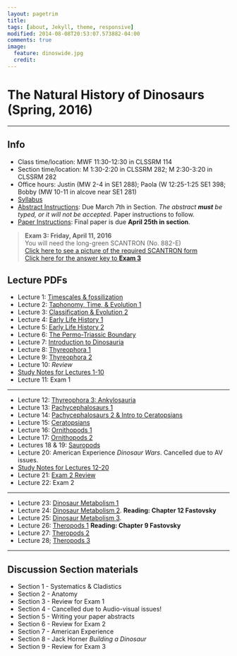 ```yaml
---
layout: pagetrim
title: 
tags: [about, Jekyll, theme, responsive]
modified: 2014-08-08T20:53:07.573882-04:00
comments: true
image:
  feature: dinoswide.jpg
  credit:  
---
```

# The Natural History of Dinosaurs (Spring, 2016)

---

## Info
*	Class time/location: MWF 11:30-12:30 in CLSSRM 114
*	Section time/location: M 1:30-2:20 in CLSSRM 282; M 2:30-3:20 in CLSSRM 282
*	Office hours: Justin (MW 2-4 in SE1 288); Paola (W 12:25-1:25 SE1 398; Bobby (MW 10-11 in alcove near SE1 281)
*	[Syllabus](http://jdyeakel.github.io/teaching/dinos/NatHistDinosaurs_SyllabusSpring2016.pdf)   
*	[Abstract Instructions](http://jdyeakel.github.io/teaching/dinos/Abstract_inst.pdf): Due March 7th in Section. *The abstract **must** be typed, or it will not be accepted*. Paper instructions to follow.    
*	[Paper Instructions](http://jdyeakel.github.io/teaching/dinos/Paper_inst.pdf): Final paper is due **April 25th in section**.   

> **Exam 3: Friday, April 11, 2016**   
> You will need the long-green SCANTRON (No. 882-E)   
> [Click here to see a picture of the required SCANTRON form](http://jdyeakel.github.io/teaching/dinos/scantron.jpg)      
> [Click here for the answer key to **Exam 3**](http://jdyeakel.github.io/teaching/dinos/nedry.jpg)   

## Lecture PDFs   

*	Lecture 1: [Timescales & fossilization](http://jdyeakel.github.io/slides/dinos/01_Intro.pdf)   
*	Lecture 2: [Taphonomy, Time, & Evolution 1](http://jdyeakel.github.io/slides/dinos/02_fossilization.pdf)   
*	Lecture 3: [Classification & Evolution 2](http://jdyeakel.github.io/slides/dinos/03_Classification_Evol.pdf)
*	Lecture 4: [Early Life History 1](http://jdyeakel.github.io/slides/dinos/04_EarlyLifeHistory1.pdf)   
*	Lecture 5: [Early Life History 2](http://jdyeakel.github.io/slides/dinos/05_EarlyLifeHistory2.pdf)   
*	Lecture 6: [The Permo-Triassic Boundary](http://jdyeakel.github.io/slides/dinos/06_Permo_Triassic.pdf)   
*	Lecture 7: [Introduction to Dinosauria](http://jdyeakel.github.io/slides/dinos/07_Dinosauria.pdf)    
*	Lecture 8: [Thyreophora 1](http://jdyeakel.github.io/slides/dinos/08_Thyreophora1.pdf)   
*	Lecture 9: [Thyreophora 2](http://jdyeakel.github.io/slides/dinos/09_Thyreophora2.pdf)   
*	Lecture 10: *Review*
*	[Study Notes for Lectures 1-10](http://jdyeakel.github.io/teaching/dinos/Notes1.pdf)   
*	Lecture 11: Exam 1   

<hr>

*	Lecture 12: [Thyreophora 3: Ankylosauria](http://jdyeakel.github.io/slides/dinos/12_Ankylosauria.pdf)   
*	Lecture 13: [Pachycephalosaurs 1](http://jdyeakel.github.io/slides/dinos/13_Pachy.pdf)   
*	Lecture 14: [Pachycephalosaurs 2 & Intro to Ceratopsians](http://jdyeakel.github.io/slides/dinos/14_Pachy2Ceratops.pdf)   
*	Lecture 15: [Ceratopsians](http://jdyeakel.github.io/slides/dinos/15_Ceratopsia2.pdf)   
*	Lecture 16: [Ornithopods 1](http://jdyeakel.github.io/slides/dinos/16_Ornithopods_1.pdf)  
*	Lecture 17: [Ornithopods 2](http://jdyeakel.github.io/slides/dinos/17_Ornithopods_2.pdf)   
*	Lectures 18 & 19: [Sauropods](http://jdyeakel.github.io/slides/dinos/18_19_Sauropods.pdf)    
*	Lecture 20: American Experience *Dinosaur Wars*. Cancelled due to AV issues.   
*	[Study Notes for Lectures 12-20](http://jdyeakel.github.io/teaching/dinos/Notes_2.pdf)   
*	Lecture 21: [Exam 2 Review](http://jdyeakel.github.io/slides/dinos/21_ReviewExam2.pdf)   
*	Lecture 22: Exam 2   

<hr>


*	Lecture 23: [Dinosaur Metabolism 1](http://jdyeakel.github.io/slides/dinos/23_Metabolism_1.pdf)   
*	Lecture 24: [Dinosaur Metabolism 2](http://jdyeakel.github.io/slides/dinos/24_Metabolism_2.pdf). **Reading: Chapter 12 Fastovsky**   
*	Lecture 25: [Dinosaur Metabolism 3](http://jdyeakel.github.io/slides/dinos/25_Metabolism_3.pdf).       
*	Lecture 26: [Theropods 1](http://jdyeakel.github.io/slides/dinos/26_Theropods_1.pdf) **Reading: Chapter 9 Fastovsky**      
*	Lecture 27: [Theropods 2](http://jdyeakel.github.io/slides/dinos/27_Theropods_2.pdf)     
*	Lecture 28; [Theropods 3](http://jdyeakel.github.io/slides/dinos/28_Theropods_3.pdf)   

<hr>

## Discussion Section materials
*	Section 1 - Systematics & Cladistics   
*	Section 2 - Anatomy   
*	Section 3 - Review for Exam 1   
*	Section 4 - Cancelled due to Audio-visual issues!   
*	Section 5 - Writing your paper abstracts   
*	Section 6 - Review for Exam 2   
*	Section 7 - American Experience   
*	Section 8 - Jack Horner *Building a Dinosaur*    
*	Section 9 - Review for Exam 3   

